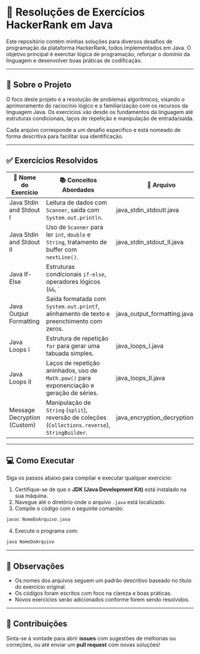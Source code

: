 
# 🧠 Resoluções de Exercícios HackerRank em Java

Este repositório contém minhas soluções para diversos desafios de programação da plataforma HackerRank, todos implementados em Java. O objetivo principal é exercitar lógica de programação, reforçar o domínio da linguagem e desenvolver boas práticas de codificação.

---

## 🚀 Sobre o Projeto

O foco deste projeto é a resolução de problemas algorítmicos, visando o aprimoramento do raciocínio lógico e a familiarização com os recursos da linguagem Java. Os exercícios vão desde os fundamentos da linguagem até estruturas condicionais, laços de repetição e manipulação de entrada/saída.

Cada arquivo corresponde a um desafio específico e está nomeado de forma descritiva para facilitar sua identificação.

---

## ✅ Exercícios Resolvidos

| 📝 Nome do Exercício            | 📚 Conceitos Abordados                                                                 | 📄 Arquivo                        |
|----------------------------------|-----------------------------------------------------------------------------------------|----------------------------------|
| Java Stdin and Stdout I         | Leitura de dados com `Scanner`, saída com `System.out.println`.                         | java_stdin_stdoutI.java          |
| Java Stdin and Stdout II        | Uso de `Scanner` para ler `int`, `double` e `String`, tratamento de buffer com `nextLine()`. | java_stdin_stdout_II.java       |
| Java If-Else                    | Estruturas condicionais `if-else`, operadores lógicos (`&&`, `||`), operador de módulo (`%`). | java_if_else.java               |
| Java Output Formatting          | Saída formatada com `System.out.printf`, alinhamento de texto e preenchimento com zeros. | java_output_formatting.java     |
| Java Loops I                    | Estrutura de repetição `for` para gerar uma tabuada simples.                            | java_loops_I.java                |
| Java Loops II                   | Laços de repetição aninhados, uso de `Math.pow()` para exponenciação e geração de séries. | java_loops_II.java               |
| Message Decryption (Custom)     | Manipulação de `String` (`split`), reversão de coleções (`Collections.reverse`), `StringBuilder`. | java_encryption_decryption.java |

---

## 💻 Como Executar

Siga os passos abaixo para compilar e executar qualquer exercício:

1. Certifique-se de que o **JDK (Java Development Kit)** está instalado na sua máquina.
2. Navegue até o diretório onde o arquivo `.java` está localizado.
3. Compile o código com o seguinte comando:

```bash
javac NomeDoArquivo.java
```

4. Execute o programa com:

```bash
java NomeDoArquivo
```

---

## 📌 Observações

- Os nomes dos arquivos seguem um padrão descritivo baseado no título do exercício original.
- Os códigos foram escritos com foco na clareza e boas práticas.
- Novos exercícios serão adicionados conforme forem sendo resolvidos.

---

## 🤝 Contribuições

Sinta-se à vontade para abrir **issues** com sugestões de melhorias ou correções, ou até enviar um **pull request** com novas soluções!
